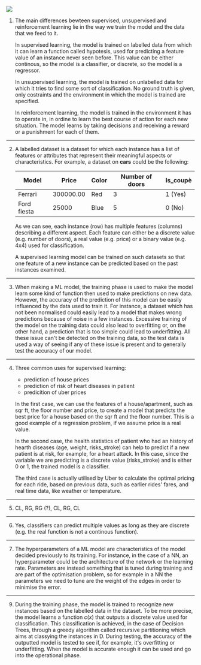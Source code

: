 ![](./static/ML/a1.png)

1. The main differences bewteen supervised, unsupervised and reinforcement learning lie in the way we train the model and the data that we feed to it.

    In supervised learning, the model is trained on labelled data from which it can learn a function called hypotesis, used for predicting a feature value of an instance never seen before. This value can be either continous, so the model is a classifier, or discrete, so the model is a regressor.

    In unsupervised learning, the model is trained on unlabelled data for which it tries to find some sort of classification. No ground truth is given, only costraints and the environment in which the model is trained are specified.

    In reinforcement learning, the model is trained in the environment it has to operate in, in ordine to learn the best course of action for each new situation. The model learns by taking decisions and receiving a reward or a punishment for each of them.

--- 

2. A labelled dataset is a dataset for which each instance has a list of features or attributes that represent their meaningful aspects or characteristics. For example,
a dataset on **cars** could be the following:

    | Model | Price | Color | Number of doors | Is_coupè|
    |---|---|---|---|---|
    |Ferrari | 300000.00 | Red | 3 | 1 (Yes)|
    |Ford fiesta| 25000 | Blue | 5| 0 (No) |  

    As we can see, each instance (row) has multiple features (columns) describing a different aspect. Each feature can either be a discrete value (e.g. number of doors), a real value (e.g. price) or a binary value (e.g. 4x4) used for classification.

    A supervised learning model can be trained on such datasets so that one feature of a new instance can be predicted based on the past instances examined. 

--- 

3. When making a ML model, the training phase is used to make the model learn some kind of function then used to make predictions on new data. However, the accuracy of the prediction of this model can be easily influenced by the data used to train it. For instance, a dataset which has not been normalised could easily lead to a model that makes wrong predictions because of noise in a few instances. Excessive training of the model on the training data could also lead to overfitting or, on the other hand, a prediction that is too simple could lead to underfitting. All these issue can't be detected on the training data, so the test data is used a way of seeing if any of these issue is present and to generally test the accuracy of our model.

---

4. Three common uses for supervised learning:
    - prediction of house prices 
    - prediction of risk of heart diseases in patient
    - predicition of uber prices

    In the first case, we can use the features of a house/apartment, such as sqr ft, the floor number and price, to create a model that predicts the best price for a house based on the sqr ft and the floor number. This is a good example of a regression problem, if we assume price is a real value.

    In the second case, the health statistics of patient who had an history of hearth diseases (age, weight, risks_stroke) can help to predict if a new patient is at risk, for example, for a heart attack. In this case, since the variable we are predicting is a discrete value (risks_stroke) and is either 0 or 1, the trained model is a classifier.

    The third case is actually utilised by Uber to calculate the optimal pricing for each ride, based on previous data, such as earlier rides' fares, and real time data, like weather or temperature.

---

5. CL, RG, RG (?), CL, RG, CL

---

6. Yes, classifiers can predict multiple values as long as they are discrete (e.g. the real function is not a continous function).

---

7. The hyperparameters of a ML model are characteristics of the model decided previously to its training. 
For instance, in the case of a NN, an hyperparameter could be the architecture of the network or the learning rate. Parameters are instead something that is tuned during training and are part of the optimisation problem, so for example in a NN the parameters we need to tune are the weight of the edges in order to minimise the error.

---

9. During the training phase, the model is trained to recognize new instances based on the labelled data in the dataset. To be more precise, the model learns a function $c(x)$ that outputs a discrete value used for classification. This classification is achieved, in the case of Decision Trees, through a greedy algorithm called recursive partitioning which aims at classying the instances in D. During testing, the accuracy of the outputted model is tested to see if, for example, it's overfitting or underfitting. When the model is accurate enough it can be used and go into the operational phase. 